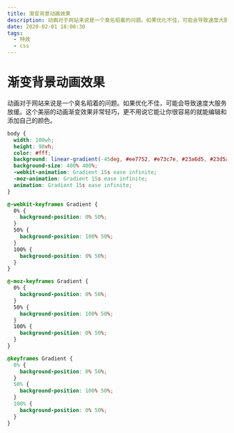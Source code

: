 ```yaml
---
title: 渐变背景动画效果
description: 动画对于网站来说是一个臭名昭着的问题。如果优化不佳，可能会导致速度大服务放缓。这个美丽的动画渐变效果非常轻巧，更不用说它能让你很容易的就能编辑和添加自己的颜色。
date: 2020-02-01 18:00:30
tags:
  - 特效
  - css
---
```


<script setup>
import { GradientBackground } from './components'
</script>

# 渐变背景动画效果

动画对于网站来说是一个臭名昭着的问题。如果优化不佳，可能会导致速度大服务放缓。这个美丽的动画渐变效果非常轻巧，更不用说它能让你很容易的就能编辑和添加自己的颜色。

<GradientBackground />

```css
body {
  width: 100wh;
  height: 90vh;
  color: #fff;
  background: linear-gradient(-45deg, #ee7752, #e73c7e, #23a6d5, #23d5ab);
  background-size: 400% 400%;
  -webkit-animation: Gradient 15s ease infinite;
  -moz-animation: Gradient 15s ease infinite;
  animation: Gradient 15s ease infinite;
}

@-webkit-keyframes Gradient {
  0% {
    background-position: 0% 50%;
  }
  50% {
    background-position: 100% 50%;
  }
  100% {
    background-position: 0% 50%;
  }
}

@-moz-keyframes Gradient {
  0% {
    background-position: 0% 50%;
  }
  50% {
    background-position: 100% 50%;
  }
  100% {
    background-position: 0% 50%;
  }
}

@keyframes Gradient {
  0% {
    background-position: 0% 50%;
  }
  50% {
    background-position: 100% 50%;
  }
  100% {
    background-position: 0% 50%;
  }
}
```
